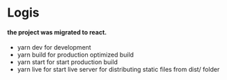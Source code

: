 # Logis

#### the project was migrated to react.

- yarn dev for development
- yarn build for production optimized build
- yarn start for start production build
- yarn live for start live server for distributing static files from dist/ folder